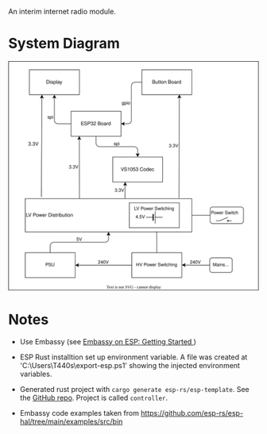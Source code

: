 An interim internet radio module. 


# System Diagram
![](./hardware/system/System.drawio.svg)


# Notes
- Use Embassy (see [Embassy on ESP: Getting Started ](https://dev.to/theembeddedrustacean/embassy-on-esp-getting-started-27fi))

- ESP Rust installtion set up environment variable.  A file was created at 'C:\Users\T440s\export-esp.ps1' showing the injected environment variables. 

- Generated rust project with `cargo generate esp-rs/esp-template`. See the [GitHub repo](https://github.com/esp-rs/esp-template). Project is called `controller`.

- Embassy code examples taken from https://github.com/esp-rs/esp-hal/tree/main/examples/src/bin